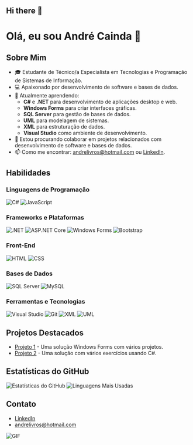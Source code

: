 ## Hi there 👋

# Olá, eu sou André Cainda 👋

## Sobre Mim
- 🎓 Estudante de Técnico/a Especialista em Tecnologias e Programação de Sistemas de Informação.
- 💻 Apaixonado por desenvolvimento de software e bases de dados.
- 🌱 Atualmente aprendendo:
  - **C#** e **.NET** para desenvolvimento de aplicações desktop e web.
  - **Windows Forms** para criar interfaces gráficas.
  - **SQL Server** para gestão de bases de dados.
  - **UML** para modelagem de sistemas.
  - **XML** para estruturação de dados.
  - **Visual Studio** como ambiente de desenvolvimento.
- 👯 Estou procurando colaborar em projetos relacionados com desenvolvimento de software e bases de dados.
- 📫 Como me encontrar: [andrelivros@hotmail.com](mailto:andrelivros@hotmail.com) ou [LinkedIn](https://www.linkedin.com/in/andré-cainda-7737071b6).


## Habilidades
### Linguagens de Programação
![C#](https://img.shields.io/badge/C%23-239120?style=for-the-badge&logo=c-sharp&logoColor=white)
![JavaScript](https://img.shields.io/badge/JavaScript-F7DF1E?style=for-the-badge&logo=javascript&logoColor=black)

### Frameworks e Plataformas
![.NET](https://img.shields.io/badge/.NET-512BD4?style=for-the-badge&logo=dotnet&logoColor=white)
![ASP.NET Core](https://img.shields.io/badge/ASP.NET%20Core-512BD4?style=for-the-badge&logo=.net&logoColor=white)
![Windows Forms](https://img.shields.io/badge/Windows%20Forms-0078D6?style=for-the-badge&logo=windows&logoColor=white)
![Bootstrap](https://img.shields.io/badge/Bootstrap-7952B3?style=for-the-badge&logo=bootstrap&logoColor=white)

### Front-End
![HTML](https://img.shields.io/badge/HTML-E34F26?style=for-the-badge&logo=html5&logoColor=white)
![CSS](https://img.shields.io/badge/CSS-1572B6?style=for-the-badge&logo=css3&logoColor=white)

### Bases de Dados
![SQL Server](https://img.shields.io/badge/Microsoft%20SQL%20Server-CC2927?style=for-the-badge&logo=microsoft-sql-server&logoColor=white)
![MySQL](https://img.shields.io/badge/MySQL-4479A1?style=for-the-badge&logo=mysql&logoColor=white)

### Ferramentas e Tecnologias
![Visual Studio](https://img.shields.io/badge/Visual%20Studio-5C2D91?style=for-the-badge&logo=visual-studio&logoColor=white)
![Git](https://img.shields.io/badge/Git-F05032?style=for-the-badge&logo=git&logoColor=white)
![XML](https://img.shields.io/badge/XML-000000?style=for-the-badge&logo=xml&logoColor=white)
![UML](https://img.shields.io/badge/UML-000000?style=for-the-badge&logo=uml&logoColor=white)



## Projetos Destacados
- [Projeto 1](https://github.com/Sousanto/Winforms) - Uma solução Windows Forms com vários projetos.
- [Projeto 2](https://github.com/Sousanto/ProgramacaoEstruturada) - Uma solução com vários exercícios usando C#.

## Estatísticas do GitHub
![Estatísticas do GitHub](https://github-readme-stats.vercel.app/api?username=Sousanto&show_icons=true&theme=radical&hide=issues,prs&count_private=true)
![Linguagens Mais Usadas](https://github-readme-stats.vercel.app/api/top-langs/?username=Sousanto&layout=compact&theme=radical&hide=html,css)

## Contato
- [LinkedIn](https://www.linkedin.com/in/andré-cainda-7737071b6)
- [andrelivros@hotmail.com](mailto:andrelivros@hotmail.com)


![GIF](https://media.giphy.com/media/3o7TKtnuHOHHUjR38Y/giphy.gif)
